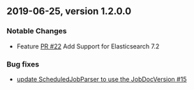 ## 2019-06-25, version 1.2.0.0

### Notable Changes
* Feature [PR #22](https://github.com/opendistro-for-elasticsearch/job-scheduler/issues/22) Add Support for Elasticsearch 7.2

### Bug fixes
* [update ScheduledJobParser to use the JobDocVersion #15](https://github.com/opendistro-for-elasticsearch/job-scheduler/pull/15)
